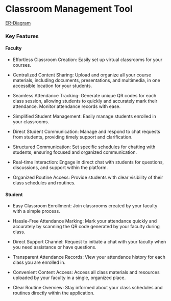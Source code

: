 # Classroom Management Tool 

<a href="https://www.canva.com/design/DAGg9sEn_EA/aKYXlFJhyIhTs_k6JqyiXw/view?utm_content=DAGg9sEn_EA&utm_campaign=designshare&utm_medium=link2&utm_source=uniquelinks&utlId=h7dcd45f0ae" >ER-Diagram</a>

### Key Features
#### Faculty

- Effortless Classroom Creation: Easily set up virtual classrooms for your courses.

- Centralized Content Sharing: Upload and organize all your course materials, including documents, presentations, and multimedia, in one accessible location for your students.

- Seamless Attendance Tracking: Generate unique QR codes for each class session, allowing students to quickly and accurately mark their attendance. Monitor attendance records with ease.

- Simplified Student Management: Easily manage students enrolled in your classrooms.

- Direct Student Communication: Manage and respond to chat requests from students, providing timely support and clarification.

- Structured Communication: Set specific schedules for chatting with students, ensuring focused and organized communication.

- Real-time Interaction: Engage in direct chat with students for questions, discussions, and support within the platform.

- Organized Routine Access: Provide students with clear visibility of their class schedules and routines.


#### Student
- Easy Classroom Enrollment: Join classrooms created by your faculty with a simple process.

- Hassle-Free Attendance Marking: Mark your attendance quickly and accurately by scanning the QR code generated by your faculty during class.

- Direct Support Channel: Request to initiate a chat with your faculty when you need assistance or have questions.

- Transparent Attendance Records: View your attendance history for each class you are enrolled in.

- Convenient Content Access: Access all class materials and resources uploaded by your faculty in a single, organized place.

- Clear Routine Overview: Stay informed about your class schedules and routines directly within the application.
